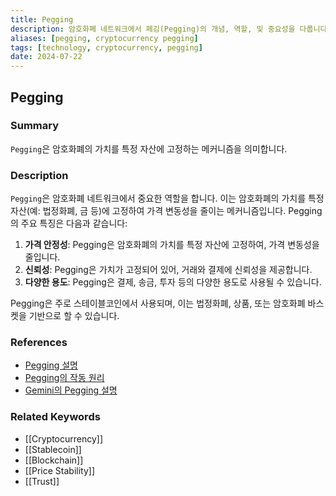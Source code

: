 ```yaml
---
title: Pegging
description: 암호화폐 네트워크에서 페깅(Pegging)의 개념, 역할, 및 중요성을 다룹니다.
aliases: [pegging, cryptocurrency pegging]
tags: [technology, cryptocurrency, pegging]
date: 2024-07-22
---
```


## Pegging

### Summary

`Pegging`은 암호화폐의 가치를 특정 자산에 고정하는 메커니즘을 의미합니다.

### Description

`Pegging`은 암호화폐 네트워크에서 중요한 역할을 합니다. 이는 암호화폐의 가치를 특정 자산(예: 법정화폐, 금 등)에 고정하여 가격 변동성을 줄이는 메커니즘입니다. Pegging의 주요 특징은 다음과 같습니다:

1. **가격 안정성**: Pegging은 암호화폐의 가치를 특정 자산에 고정하여, 가격 변동성을 줄입니다.
2. **신뢰성**: Pegging은 가치가 고정되어 있어, 거래와 결제에 신뢰성을 제공합니다.
3. **다양한 용도**: Pegging은 결제, 송금, 투자 등의 다양한 용도로 사용될 수 있습니다.

Pegging은 주로 스테이블코인에서 사용되며, 이는 법정화폐, 상품, 또는 암호화폐 바스켓을 기반으로 할 수 있습니다.

### References

- [Pegging 설명](<https://en.wikipedia.org/wiki/Pegging_(currency)>)
- [Pegging의 작동 원리](https://ethereum.org/en/glossary/#pegging)
- [Gemini의 Pegging 설명](https://www.gemini.com/cryptopedia/search?query=pegging)

### Related Keywords

- [[Cryptocurrency]]
- [[Stablecoin]]
- [[Blockchain]]
- [[Price Stability]]
- [[Trust]]
